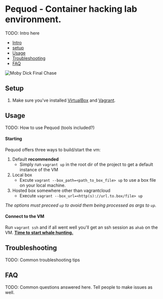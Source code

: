 # Pequod - Container hacking lab environment.
TODO: Intro here

* [Intro](#pequod)
* [setup](#setup)
* [Usage](#usage)
* [Troubleshooting](#troubleshooting)
* [FAQ](#faq)

![Moby Dick Final Chase](https://upload.wikimedia.org/wikipedia/commons/8/8b/Moby_Dick_final_chase.jpg)

## Setup
1. Make sure you've installed [VirtualBox](https://www.virtualbox.org/wiki/Downloads) and [Vagrant](https://www.vagrantup.com/).

## Usage
TODO: How to use Pequod (tools included?)
#### Starting
Pequod offers three ways to build/start the vm:

1. Default **recommended**
    * Simply run `vagrant up` in the root dir of the project to get a default instance of the VM
2. Local box
    * Excute `vagrant --box_path=<path_to_box_file> up` to use a box file on your local machine.
3. Hosted box somewhere other than vagrantcloud
    * Execute `vagrant --box_url=<http(s)://url.to.box/file> up`
  
*The options must preceed `up` to avoid them being processed as args to `up`.*

#### Connect to the VM
Run `vagrant ssh` and if all went well you'll get an ssh session as `ahab` on the VM. **[Time to start whale hunting.](#targets)**

## Troubleshooting
TODO: Common troubleshooting tips

## FAQ
TODO: Common questions answered here. Tell people to make issues as well.
